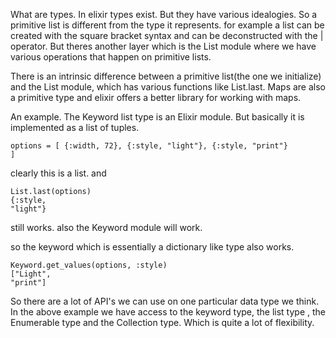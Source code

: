 What are types. In elixir types exist. But they have various idealogies. So  a primitive list is different from the type it represents. for example a list can be created with the square bracket syntax and can be deconstructed with the | operator. But theres another layer which is the List module where we have various operations that happen on primitive lists.

There is an intrinsic difference between a primitive list(the one we initialize) and the List module, which has various functions like List.last. Maps are also a primitive type and elixir offers a better library for working with maps.


An example. The Keyword list type is an Elixir module. But basically it is implemented as a list of tuples.

<code>options = [ {:width, 72}, {:style, "light"}, {:style, "print"} ]</code>

clearly this is a list. and

<code>List.last(options)</code><br>
<code>{:style, "light"}</code>

still works. also the Keyword module will work.

so the keyword which is essentially a dictionary like type also works.

<code>Keyword.get_values(options, :style)</code><br>
<code>["Light", "print"]</code><br>



So there are a lot of API's we can use on one particular data type we think.  In the above example we have access to the keyword type, the list type , the Enumerable type and the Collection type. Which is quite a lot of flexibility.
